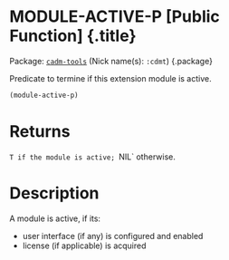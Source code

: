 # MODULE-ACTIVE-P [Public Function] {.title}

Package: [`cadm-tools`](CADM-TOOLS.pkg.md) (Nick name(s): `:cdmt`) {.package}

Predicate to termine if this extension module is active.

``` lisp
(module-active-p)
```

# Returns

`T if the module is active; `NIL` otherwise.

# Description

A module is active, if its:
* user interface (if any) is configured and enabled
* license (if applicable) is acquired

